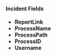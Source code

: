 
#### Incident Fields
- **ReportLink**
- **ProcessName**
- **ProcessPath**
- **ProcessID**
- **Username**
